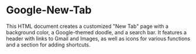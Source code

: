 # Google-New-Tab
This HTML document creates a customized "New Tab" page with a background color, a Google-themed doodle, and a search bar. It features a header with links to Gmail and Images, as well as icons for various functions and a section for adding shortcuts.
